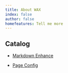 ```yaml
---
title: About WAX
index: false
author: false
homefeatures: Tell me more
---
```


<HomeFeatures features="Striiiing" />

<AutoCatalog base='/learn' />

## Catalog

- [Markdown Enhance](markdown.md)

- [Page Config](page.md)
